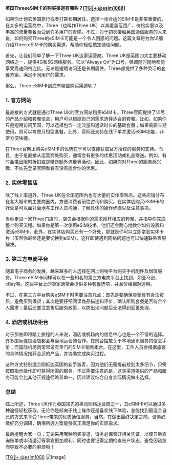**英国ThreeeSIM卡的购买渠道有哪些？[[TG💪+ @esim1088](https://t.me/s/esim1088)]**

如果你计划去英国旅行或者打算长期居住，选择一张合适的SIM卡是非常重要的。在众多的运营商中，Three（也叫作Three UK）以其覆盖范围广、价格实惠以及丰富的流量套餐而受到许多用户的青睐。不过，对于初次接触英国通信服务的人来说，如何购买Three的eSIM卡可能是一个令人困惑的问题。这篇文章将为你详细介绍Three eSIM卡的购买渠道，帮助你轻松搞定通信问题。

首先，让我们简单了解一下Three UK这家运营商。Three UK是英国四大主要移动网络之一，提供4G和5G网络服务。它以“Always On”为口号，强调随时随地都能享受高速网络连接。无论是短期访问还是长期居住，Three都提供了多种灵活的套餐方案，满足不同用户的需求。

那么，Three eSIM卡到底有哪些购买渠道呢？

### 1. 官方网站

最直接的方式就是通过Three UK的官方网站购买eSIM卡。Three官网提供了详尽的产品介绍和套餐信息，用户可以根据自己的需求选择适合的套餐。比如，如果你只是短期访问英国，可以选择包含一定流量和通话时长的基础套餐；如果需要长期使用，则可以考虑月租型套餐。此外，官网还支持在线下单并激活eSIM功能，非常方便快捷。

在Three官网上购买eSIM卡的优势在于可以直接获取官方授权的服务和支持。而且，由于是直接从运营商处购买，通常会有更多的优惠活动或礼品赠送。例如，有时会推出限时折扣或是赠送额外流量等活动。因此，如果你对Three的服务感兴趣，不妨先登录官网看看有没有适合你的优惠。

### 2. 实体零售店

除了线上渠道外，Three UK在全国范围内也有大量的实体零售店。这些店铺分布在各大城市的主要商圈内，方便消费者前往咨询和购买。在实体店购买eSIM卡的好处是可以面对面地与工作人员沟通，了解具体的操作步骤以及注意事项。

当你走进一家Three门店时，店员会根据你的需求推荐相应的套餐，并指导你完成整个购买流程。如果你是第一次使用eSIM技术，他们还会耐心地教你如何设置和激活eSIM卡。此外，在实体店购买还有一个好处，那就是你可以立即拿到实体卡片（虽然你最终还是要切换到eSIM），这样即使遇到网络问题也可以快速联系客服解决。

### 3. 第三方电商平台

随着电子商务的发展，越来越多的人选择在网上购物平台购买手机配件及增值服务。Three eSIM卡同样可以在一些知名的第三方电商平台上找到，如亚马逊、eBay等。这些平台上的卖家通常会提供多种套餐选项，并且价格相对透明。

不过，在第三方平台购买eSIM卡时需要注意几点：首先是要确保卖家具有合法资质，避免买到假货；其次是要仔细阅读商品描述和评价，确认所购套餐是否符合个人需求；最后还要注意售后服务政策，以防出现问题后无法得到妥善处理。

### 4. 酒店或机场柜台

对于那些即将踏上旅程的人来说，酒店或机场内的信息中心也是一个不错的选择。许多国际连锁酒店都会与当地运营商合作，在前台摆放关于本地通讯服务的信息手册；而国际机场则常常设有专门的SIM卡销售柜台。在这里，工作人员会根据旅客的具体情况推荐合适的产品，并协助完成购买过程。

这种方式特别适合刚抵达英国的新手游客，因为他们无需提前规划太多细节，只需按照指示操作即可获得所需的服务。不过需要注意的是，这类渠道提供的产品和服务可能会比其他正规途径略显单一，因此建议结合自身实际情况做出选择。

### 总结

综上所述，Three UK作为英国领先的移动网络运营商之一，其eSIM卡可以通过多种途径轻松获取。无论你是倾向于线上操作还是喜欢线下体验，总能找到最适合自己的方式来享受Three带来的优质通信服务。当然，在做出最终决定之前，请务必做好充分调研，确保所选方案能够真正满足你的实际需求。

最后提醒大家一句：无论采用哪种购买渠道，请务必保留好相关凭证，以便日后查询账单或申请退订等事宜更加顺利。同时也要记得定期检查账户状态，避免因疏忽而导致不必要的麻烦哦！

[[TG💪+ @esim1088](https://t.me/s/esim1088) ![Image](https://i.postimg.cc/4NQfJmqS/Snipaste-2025-05-13-00-14-12.png)]